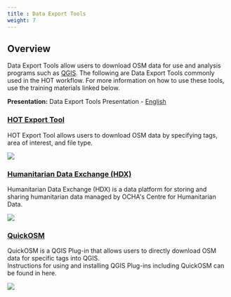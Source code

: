 ```yaml
---
title : Data Export Tools
weight: 7
---
```


## Overview 

Data Export Tools allow users to download OSM data for use and analysis programs such as [QGIS](https://github.com/hotosm/toolbox/wiki/7.1-QGIS). The following are Data Export Tools commonly used in the HOT workflow. For more information on how to use these tools, use the training materials linked below. 

**Presentation:** Data Export Tools Presentation - [English](https://docs.google.com/presentation/d/1RyHYVPZU5d4xJ1cpWga4QRdfohpEs-t9ylJ_HTJ7wm8/edit?usp=sharing) <br>


### [HOT Export Tool](https://hotosm.github.io/toolbox/pages/data-export/6.1-hot-export-tool/)
HOT Export Tool allows users to download OSM data by specifying tags, area of interest, and file type. 

![](/images/data-export/HOTExport3.gif)

### [Humanitarian Data Exchange (HDX)](https://hotosm.github.io/toolbox/pages/data-export/6.2-hdx/)
Humanitarian Data Exchange (HDX) is a data platform for storing and sharing humanitarian data managed by OCHA's Centre for Humanitarian Data.  

![](/images/data-export/HDX.gif)

### [QuickOSM](https://hotosm.github.io/toolbox/pages/data-use-and-analysis/7.1-qgis/#installing-plug-ins)
QuickOSM is a QGIS Plug-in that allows users to directly download OSM data for specific tags into QGIS.  
Instructions for using and installing QGIS Plug-ins including QuickOSM can be found in here.  

![](/images/basic_qgis/quickOSM_query.gif)
 

